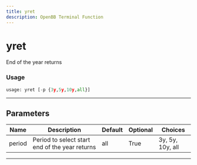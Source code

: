 ```yaml
---
title: yret
description: OpenBB Terminal Function
---
```


# yret

End of the year returns

### Usage

```python
usage: yret [-p {3y,5y,10y,all}]
```

---

## Parameters

| Name | Description | Default | Optional | Choices |
| ---- | ----------- | ------- | -------- | ------- |
| period | Period to select start end of the year returns | all | True | 3y, 5y, 10y, all |
---

